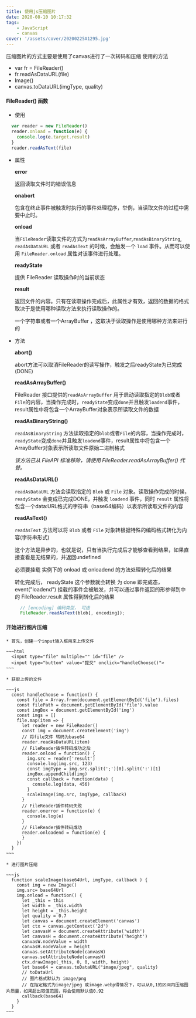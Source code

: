 ```yaml
---
title: 使用js压缩图片
date: 2020-08-10 10:17:32
tags:
    - JavaScript
    - canvas
cover: '/assets/cover/20200225A1295.jpg'
---
```


  压缩图片的方式主要是使用了canvas进行了一次转码和压缩
  使用的方法
  * var fr =  FileReader()
  * fr.readAsDataURL(file)
  * Image()
  * canvas.toDataURL(imgType, quality)

#### FileReader() 函数

  * 使用

  ~~~js
    var reader = new FileReader()
    reader.onload = function(e) {
      console.log(e.target.result)
    }
    reader.readAsText(file)
  ~~~

    
  
  * 属性

    **error**

      返回读取文件时的错误信息
    
    **onabort**

      包含在终止事件被触发时执行的事件处理程序，举例，当读取文件的过程中需要中止时。

    **onload**

      当`FileReader`读取文件的方式为`readAsArrayBuffer`,`readAsBinaryString`, `readAsDataURL` 或者 `readAsText` 的时候，会触发一个 `load` 事件。从而可以使用  `FileReader.onload` 属性对该事件进行处理。
    
    **readyState**

      提供 FileReader 读取操作时的当前状态

    **result**

      返回文件的内容。只有在读取操作完成后，此属性才有效，返回的数据的格式取决于是使用哪种读取方法来执行读取操作的。

      一个字符串或者一个ArrayBuffer ，这取决于读取操作是使用哪种方法来进行的

  * 方法

    **abort()**

    abort方法可以取消FileReader的读写操作，触发之后readyState为已完成(DONE)
  
    **readAsArrayBuffer()**

    FileReader 接口提供的`readAsArrayBuffer` 用于启动读取指定的`Blob`或者`File`的内容，当操作完成时，`readyState`变成`done`并且触发`loadend`事件，result属性中将包含一个ArrayBuffer对象表示所读取文件的数据

    **readAsBinaryString()**

    `readAsBinaryString` 方法读取指定的`blob`或者`File`的内容，当操作完成时，`readyState`变成`done`并且触发`loadend`事件，result属性中将包含一个ArrayBuffer对象表示所读取文件原始二进制格式

    *该方法已从 FileAPI 标准移除，请使用 FileReader.readAsArrayBuffer() 代替。*

    **readAsDataURL()**

    `readAsDataURL` 方法会读取指定的 `Blob` 或 `File` 对象。读取操作完成的时候，`readyState` 会变成已完成DONE，并触发 `loadend` 事件，同时 `result` 属性将包含一个data:URL格式的字符串（base64编码）以表示所读取文件的内容

    **readAsText()**
  
    `readAsText` 方法可以将 `Blob` 或者 `File` 对象转根据特殊的编码格式转化为内容(字符串形式)

    这个方法是异步的，也就是说，只有当执行完成后才能够查看到结果，如果直接查看是无结果的，并返回undefined

    必须要挂载 实例下的 onload 或 onloadend 的方法处理转化后的结果

    转化完成后， readyState 这个参数就会转换 为 done 即完成态， event("loadend") 挂载的事件会被触发，并可以通过事件返回的形参得到中的 FileReader.result 属性得到转化后的结果

    ~~~js
      // [encoding] 编码类型， 可选
      FileReader.readAsText(blob[, encoding]);
    ~~~

  #### 开始进行图片压缩

    * 首先，创建一个input输入框用来上传文件

    ~~~html
      <input type="file" multiple="" id="file" />
      <input type="button" value="提交" onclick="handleChoose()">
    ~~~

    * 获取上传的文件

    ~~~js
      const handleChoose = function() {
        const file = Array.from(document.getElementById('file').files)
        const filePath = document.getElementById('file').value
        const imgBox = document.getElementById('img')
        const imgs = []
        file.map(item => {
          let reader = new FileReader()
          const img = document.createElement('img')
          // 将file文件 转码为base64
          reader.readAsDataURL(item)
          // FileReader插件转码成功之后
          reader.onload = function() {
            img.src = reader['result']
            console.log(img.src, 123)
            const imgType = img.src.split(';')[0].split(':')[1]
            imgBox.appendChild(img)
            const callback = function(data) {
              console.log(data, 456)
            }
            scaleImage(img.src, imgType, callback)
          }
          // FileReader插件转码失败
          reader.onerror = function(e) {
            console.log(e)
          }
          // FileReader插件转码成功
          reader.onloadend = function(e) {
          }
        })
      }
    ~~~

    * 进行图片压缩

    ~~~js
      function scaleImage(base64Url, imgType, callback ) {
        const img = new Image()
        img.src= base64Url
        img.onload = function() {
          let _this = this
          let width = _this.width
          let height = _this.height
          let quality = 0.7
          let canvas = document.createElement('canvas')
          let ctx = canvas.getContext('2d')
          let canvasW = document.createAttribute('width')
          let canvasH = document.createAttribute('height')
          canvasW.nodeValue = width
          canvasH.nodeValue = height
          canvas.setAttributeNode(canvasW)
          canvas.setAttributeNode(canvasH)
          ctx.drawImage(_this, 0, 0, width, height)
          let base64 = canvas.toDataURL("image/jpeg", quality)
          // toDataUrl
          // 图片格式默认为 image/png
          // 在指定格式为image/jpeg 或image.webp得情况下，可以从0,1的区间内压缩图片质量，如果超出取值范围，将会使用默认值0.92
          callback(base64)
        }
      }
    ~~~

